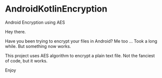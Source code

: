 # AndroidKotlinEncryption
Android Encryption using AES

Hey there.

Have you been trying to encrypt your files in Android? Me too ...
Took a long while. But something now works.


This project uses AES algorithm to encrypt a plain text file. 
Not the fanciest of code, but it works.

Enjoy
